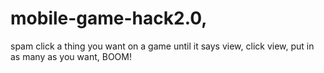 # mobile-game-hack2.0,
spam click a thing you want on a game
until it says view,
click view,
put in as many as you want,
BOOM!
